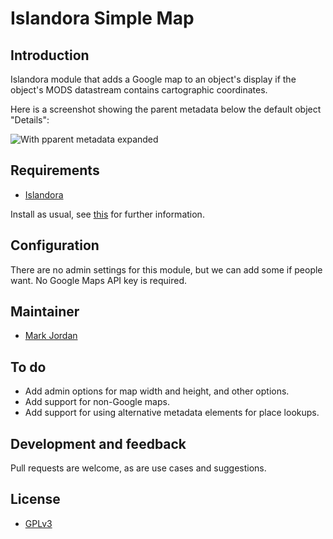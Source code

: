 # Islandora Simple Map

## Introduction

Islandora module that adds a Google map to an object's display if the object's MODS datastream contains cartographic coordinates.

Here is a screenshot showing the parent metadata below the default object "Details":

![With pparent metadata expanded](https://dl.dropboxusercontent.com/u/1015702/linked_to/islandora_compound_parent_metadata/compound_parent_metadata.png)

## Requirements

* [Islandora](https://github.com/Islandora/islandora)

Install as usual, see [this](https://drupal.org/documentation/install/modules-themes/modules-7) for further information.

## Configuration

There are no admin settings for this module, but we can add some if people want. No Google Maps API key is required.

## Maintainer

* [Mark Jordan](https://github.com/mjordan)

## To do

* Add admin options for map width and height, and other options.
* Add support for non-Google maps.
* Add support for using alternative metadata elements for place lookups.

## Development and feedback

Pull requests are welcome, as are use cases and suggestions.

## License

* [GPLv3](http://www.gnu.org/licenses/gpl-3.0.txt)
